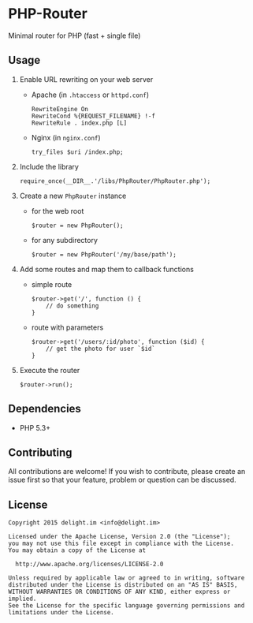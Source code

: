 # PHP-Router

Minimal router for PHP (fast + single file)

## Usage

 1. Enable URL rewriting on your web server
    * Apache (in `.htaccess` or `httpd.conf`)

	  ```
      RewriteEngine On
      RewriteCond %{REQUEST_FILENAME} !-f
      RewriteRule . index.php [L]
      ```
	* Nginx (in `nginx.conf`)

      ```
	  try_files $uri /index.php;
	  ```

 2. Include the library

    ```
    require_once(__DIR__.'/libs/PhpRouter/PhpRouter.php');
    ```

 3. Create a new `PhpRouter` instance
    * for the web root

      ```
      $router = new PhpRouter();
      ```
    * for any subdirectory

      ```
      $router = new PhpRouter('/my/base/path');
      ```

 4. Add some routes and map them to callback functions
    * simple route

      ```
      $router->get('/', function () {
          // do something
      }
      ```

    * route with parameters

      ```
      $router->get('/users/:id/photo', function ($id) {
          // get the photo for user `$id`
      }
      ```

 5. Execute the router

    ```
    $router->run();
    ```

## Dependencies

 * PHP 5.3+

## Contributing

All contributions are welcome! If you wish to contribute, please create an issue first so that your feature, problem or question can be discussed.

## License

```
Copyright 2015 delight.im <info@delight.im>

Licensed under the Apache License, Version 2.0 (the "License");
you may not use this file except in compliance with the License.
You may obtain a copy of the License at

  http://www.apache.org/licenses/LICENSE-2.0

Unless required by applicable law or agreed to in writing, software
distributed under the License is distributed on an "AS IS" BASIS,
WITHOUT WARRANTIES OR CONDITIONS OF ANY KIND, either express or implied.
See the License for the specific language governing permissions and
limitations under the License.
```
